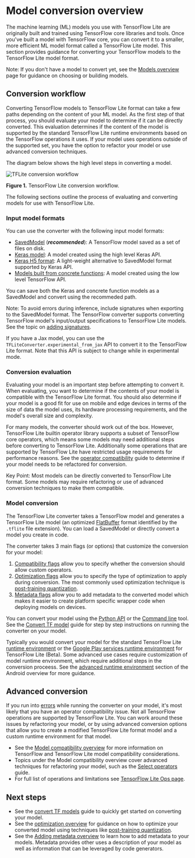 # Model conversion overview

The machine learning (ML) models you use with TensorFlow Lite are originally
built and trained using TensorFlow core libraries and tools. Once you've built
a model with TensorFlow core, you can convert it to a smaller, more
efficient ML model format called a TensorFlow Lite model.
This section provides guidance for converting
your TensorFlow models to the TensorFlow Lite model format.

Note: If you don't have a model to convert yet, see the
          [Models overview](../)
          page for guidance on choosing or building models.


## Conversion workflow

Converting TensorFlow models to TensorFlow Lite format can take a few paths
depending on the content of your ML model. As the first step of that process,
you should evaluate your model to determine if it can be directly converted.
This evaluation determines if the content of the model is supported by the
standard TensorFlow Lite runtime environments based on the TensorFlow operations
it uses. If your model uses operations outside of the supported set, you have
the option to refactor your model or use advanced conversion techniques.

The diagram below shows the high level steps in converting a model.

![TFLite conversion workflow](../../images/convert/convert_workflow_diag.png)

**Figure 1.** TensorFlow Lite conversion workflow.

The following sections outline the process of evaluating and converting models
for use with TensorFlow Lite.


### Input model formats

You can use the converter with the following input model formats:

*   [SavedModel](https://www.tensorflow.org/guide/saved_model)
    (***recommended***): A TensorFlow model saved as a set of files on disk.
*   [Keras model](https://www.tensorflow.org/guide/keras/overview):
    A model created using the high level Keras API.
*   [Keras H5 format](https://www.tensorflow.org/guide/keras/save_and_serialize#keras_h5_format):
    A light-weight alternative to SavedModel format supported by Keras API.
*   [Models built from concrete functions](https://www.tensorflow.org/guide/intro_to_graphs):
    A model created using the low level TensorFlow API.

You can save both the Keras and concrete function models as a SavedModel
and convert using the recommeded path.

Note: To avoid errors during inference, include signatures when exporting to the
      SavedModel format.
      The TensorFlow converter supports converting TensorFlow model's
      input/output specifications to TensorFlow Lite models. See the topic
      on [adding signatures](https://tensorflow.org/lite/guide/signatures).

If you have a Jax model, you can use the `TFLiteConverter.experimental_from_jax`
API to convert it to the TensorFlow Lite format. Note that this API is subject
to change while in experimental mode.

### Conversion evaluation

Evaluating your model is an important step before attempting to convert it.
When evaluating,
you want to determine if the contents of your model is compatible with the
TensorFlow Lite format. You should also determine if your model is a good fit
for use on mobile and edge devices in terms of the size of data the model uses,
its hardware processing requirements, and the model's overall size and
complexity.

For many models, the converter should work out of the box. However,
TensorFlow Lite builtin operator library supports a subset of
TensorFlow core operators, which means some models may need additional
steps before converting to TensorFlow Lite.
Additionally some operations that are supported by TensorFlow Lite have
restricted usage requirements for performance reasons. See the
[operator compatibility](../../guide/ops_compatibility) guide
to determine if your model needs to be refactored for conversion.

Key Point: Most models can be directly converted to TensorFlow Lite format. Some
  models may require refactoring or use of advanced conversion techniques to
  make them compatible.

### Model conversion

The TensorFlow Lite converter takes a TensorFlow model and generates a
TensorFlow Lite model (an optimized
[FlatBuffer](https://google.github.io/flatbuffers/) format identified by the
`.tflite` file extension). You can load
a SavedModel or directly convert a model you create in code.

The converter takes 3 main flags (or options) that customize the conversion
for your model:

1. [Compatibility flags](../../guide/ops_compatibility) allow you to specify
   whether the conversion should allow custom operators.
1. [Optimization flags](../../performance/model_optimization) allow you to
   specify the type of optimization to apply
   during conversion. The most commonly used optimization technique is
   [post-training quantization]().
1. [Metadata flags](metadata) allow you to add metadata to the converted model
   which makes it easier to create platform specific wrapper code when deploying
   models on devices.

You can convert your model using the [Python API](convert_models#python_api) or
the [Command line](convert_models#cmdline) tool. See the
[Convert TF model](convert_models) guide for step by step
instructions on running the converter on your model.

Typically you would convert your model for the standard TensorFlow Lite
[runtime environment](../../android#runtime) or the
[Google Play services runtime environment](../../android/play_services)
for TensorFlow Lite (Beta). Some advanced use cases require
customization of model runtime environment, which require additional steps in
the conversion proceess. See the
[advanced runtime environment](../../android#adv_runtime) section of the Android
overview for more guidance.

## Advanced conversion

If you run into [errors](convert_models#conversion_errors)
while running the converter on your model, it's most likely that you have an
operator compatibility issue. Not all TensorFlow operations are
supported by TensorFlow
Lite. You can work around these issues by refactoring your model, or by using
advanced conversion options that allow you to create a modified TensorFlow Lite
format model and a custom runtime environment for that model.

* See the [Model compatibility overview](../../guide/ops_compatibility)
  for more information on TensorFlow and TensorFlow Lite model compatibility
  considerations.
* Topics under the Model compatibility overview cover advanced techniques for
  refactoring your model, such as the [Select operators](../../guide/ops_select)
  guide.
* For full list of operations and limitations see
  [TensorFlow Lite Ops page](https://www.tensorflow.org/mlir/tfl_ops).


## Next steps

* See the [convert TF models](convert_models) guide to quickly get started on
  converting your model.
* See the [optimization overview](../../performance/model_optimization) for
  guidance on how to optimize your converted model using techniques like
  [post-training quantization](../../performance/post_training_quantization).
* See the [Adding metadata overview](metadata) to learn how to add metadata to
  your models. Metadata provides other uses a description of your model as well
  as information that can be leveraged by code generators.


